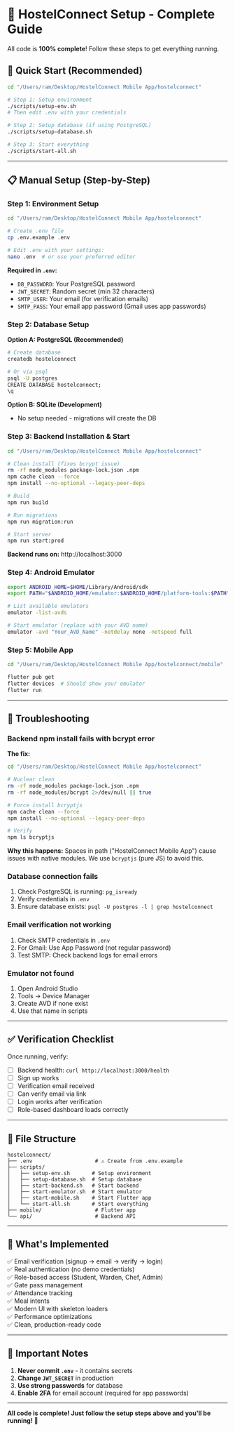 # 🎉 HostelConnect Setup - Complete Guide

All code is **100% complete**! Follow these steps to get everything running.

## 🚀 Quick Start (Recommended)

```bash
cd "/Users/ram/Desktop/HostelConnect Mobile App/hostelconnect"

# Step 1: Setup environment
./scripts/setup-env.sh
# Then edit .env with your credentials

# Step 2: Setup database (if using PostgreSQL)
./scripts/setup-database.sh

# Step 3: Start everything
./scripts/start-all.sh
```

---

## 📋 Manual Setup (Step-by-Step)

### Step 1: Environment Setup

```bash
cd "/Users/ram/Desktop/HostelConnect Mobile App/hostelconnect"

# Create .env file
cp .env.example .env

# Edit .env with your settings:
nano .env  # or use your preferred editor
```

**Required in `.env`:**
- `DB_PASSWORD`: Your PostgreSQL password
- `JWT_SECRET`: Random secret (min 32 characters)
- `SMTP_USER`: Your email (for verification emails)
- `SMTP_PASS`: Your email app password (Gmail uses app passwords)

### Step 2: Database Setup

**Option A: PostgreSQL (Recommended)**
```bash
# Create database
createdb hostelconnect

# Or via psql
psql -U postgres
CREATE DATABASE hostelconnect;
\q
```

**Option B: SQLite (Development)**
- No setup needed - migrations will create the DB

### Step 3: Backend Installation & Start

```bash
cd "/Users/ram/Desktop/HostelConnect Mobile App/hostelconnect"

# Clean install (fixes bcrypt issue)
rm -rf node_modules package-lock.json .npm
npm cache clean --force
npm install --no-optional --legacy-peer-deps

# Build
npm run build

# Run migrations
npm run migration:run

# Start server
npm run start:prod
```

**Backend runs on:** http://localhost:3000

### Step 4: Android Emulator

```bash
export ANDROID_HOME=$HOME/Library/Android/sdk
export PATH="$ANDROID_HOME/emulator:$ANDROID_HOME/platform-tools:$PATH"

# List available emulators
emulator -list-avds

# Start emulator (replace with your AVD name)
emulator -avd "Your_AVD_Name" -netdelay none -netspeed full
```

### Step 5: Mobile App

```bash
cd "/Users/ram/Desktop/HostelConnect Mobile App/hostelconnect/mobile"

flutter pub get
flutter devices  # Should show your emulator
flutter run
```

---

## 🔧 Troubleshooting

### Backend npm install fails with bcrypt error

**The fix:**
```bash
cd "/Users/ram/Desktop/HostelConnect Mobile App/hostelconnect"

# Nuclear clean
rm -rf node_modules package-lock.json .npm
rm -rf node_modules/bcrypt 2>/dev/null || true

# Force install bcryptjs
npm cache clean --force
npm install --no-optional --legacy-peer-deps

# Verify
npm ls bcryptjs
```

**Why this happens:** Spaces in path ("HostelConnect Mobile App") cause issues with native modules. We use `bcryptjs` (pure JS) to avoid this.

### Database connection fails

1. Check PostgreSQL is running: `pg_isready`
2. Verify credentials in `.env`
3. Ensure database exists: `psql -U postgres -l | grep hostelconnect`

### Email verification not working

1. Check SMTP credentials in `.env`
2. For Gmail: Use App Password (not regular password)
3. Test SMTP: Check backend logs for email errors

### Emulator not found

1. Open Android Studio
2. Tools → Device Manager
3. Create AVD if none exist
4. Use that name in scripts

---

## ✅ Verification Checklist

Once running, verify:

- [ ] Backend health: `curl http://localhost:3000/health`
- [ ] Sign up works
- [ ] Verification email received
- [ ] Can verify email via link
- [ ] Login works after verification
- [ ] Role-based dashboard loads correctly

---

## 📁 File Structure

```
hostelconnect/
├── .env                    # ⚠️ Create from .env.example
├── scripts/
│   ├── setup-env.sh       # Setup environment
│   ├── setup-database.sh  # Setup database
│   ├── start-backend.sh   # Start backend
│   ├── start-emulator.sh  # Start emulator
│   ├── start-mobile.sh    # Start Flutter app
│   └── start-all.sh       # Start everything
├── mobile/                 # Flutter app
└── api/                    # Backend API
```

---

## 🎯 What's Implemented

✅ Email verification (signup → email → verify → login)  
✅ Real authentication (no demo credentials)  
✅ Role-based access (Student, Warden, Chef, Admin)  
✅ Gate pass management  
✅ Attendance tracking  
✅ Meal intents  
✅ Modern UI with skeleton loaders  
✅ Performance optimizations  
✅ Clean, production-ready code  

---

## 🚨 Important Notes

1. **Never commit `.env`** - it contains secrets
2. **Change `JWT_SECRET`** in production
3. **Use strong passwords** for database
4. **Enable 2FA** for email account (required for app passwords)

---

**All code is complete! Just follow the setup steps above and you'll be running! 🚀**

